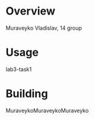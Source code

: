 # Overview

Muraveyko Vladislav, 14 group

# Usage

lab3-task1

# Building

MuraveykoMuraveykoMuraveyko
